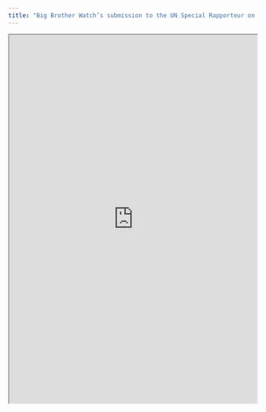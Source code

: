 ```yaml
---
title: "Big Brother Watch’s submission to the UN Special Rapporteur on Extreme Poverty and Human Rights"
---
```




<iframe height="750" width="100%" src="https://ewelton.github.io/ktest/wiki.html#Big%20Brother%20Watch%E2%80%99s%20submission%20to%20the%20UN%20Special%20Rapporteur%20on%20Extreme%20Poverty%20and%20Human%20Rights"></iframe>
